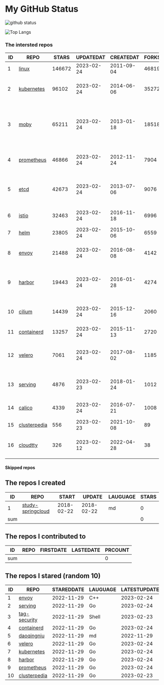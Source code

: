 # My GitHub Status

<img src="https://github-readme-stats-1.yihong0618.vercel.app/api?username=daoqingniu&show_icons=true&&&hide_title=true&count_private=true" alt="github status" />

![Top Langs](https://github-readme-stats-1.yihong0618.vercel.app/api/top-langs/?username=daoqingniu&layout=compact)

<!--START_SECTION:github_repos-->
### The intersted repos
| ID |                              REPO                               | STARS  | UPDATEDAT  | CREATEDAT  | FORKSCOUNT |                                              DESCRIPTIONS                                              |
|----|-----------------------------------------------------------------|--------|------------|------------|------------|--------------------------------------------------------------------------------------------------------|
|  1 | [linux](https://github.com/torvalds/linux)                      | 146672 | 2023-02-24 | 2011-09-04 |      46819 | Linux kernel source tree                                                                               |
|  2 | [kubernetes](https://github.com/kubernetes/kubernetes)          |  96102 | 2023-02-24 | 2014-06-06 |      35272 | Production-Grade Container Scheduling and Management                                                   |
|  3 | [moby](https://github.com/moby/moby)                            |  65211 | 2023-02-24 | 2013-01-18 |      18518 | Moby Project - a collaborative project for the container ecosystem to assemble container-based systems |
|  4 | [prometheus](https://github.com/prometheus/prometheus)          |  46866 | 2023-02-24 | 2012-11-24 |       7904 | The Prometheus monitoring system and time series database.                                             |
|  5 | [etcd](https://github.com/etcd-io/etcd)                         |  42673 | 2023-02-24 | 2013-07-06 |       9076 | Distributed reliable key-value store for the most critical data of a distributed system                |
|  6 | [istio](https://github.com/istio/istio)                         |  32463 | 2023-02-24 | 2016-11-18 |       6996 | Connect, secure, control, and observe services.                                                        |
|  7 | [helm](https://github.com/helm/helm)                            |  23805 | 2023-02-24 | 2015-10-06 |       6559 | The Kubernetes Package Manager                                                                         |
|  8 | [envoy](https://github.com/envoyproxy/envoy)                    |  21488 | 2023-02-24 | 2016-08-08 |       4142 | Cloud-native high-performance edge/middle/service proxy                                                |
|  9 | [harbor](https://github.com/goharbor/harbor)                    |  19443 | 2023-02-24 | 2016-01-28 |       4274 | An open source trusted cloud native registry project that stores, signs, and scans content.            |
| 10 | [cilium](https://github.com/cilium/cilium)                      |  14439 | 2023-02-24 | 2015-12-16 |       2060 | eBPF-based Networking, Security, and Observability                                                     |
| 11 | [containerd](https://github.com/containerd/containerd)          |  13257 | 2023-02-24 | 2015-11-13 |       2720 | An open and reliable container runtime                                                                 |
| 12 | [velero](https://github.com/vmware-tanzu/velero)                |   7061 | 2023-02-24 | 2017-08-02 |       1185 | Backup and migrate Kubernetes applications and their persistent volumes                                |
| 13 | [serving](https://github.com/knative/serving)                   |   4876 | 2023-02-23 | 2018-01-24 |       1012 | Kubernetes-based, scale-to-zero, request-driven compute                                                |
| 14 | [calico](https://github.com/projectcalico/calico)               |   4339 | 2023-02-24 | 2016-07-21 |       1008 | Cloud native networking and network security                                                           |
| 15 | [clusterpedia](https://github.com/clusterpedia-io/clusterpedia) |    556 | 2023-02-23 | 2021-10-08 |         89 | The Encyclopedia of Kubernetes clusters                                                                |
| 16 | [cloudtty](https://github.com/cloudtty/cloudtty)                |    326 | 2023-02-12 | 2022-04-28 |         38 | A Friendly Kubernetes CloudShell (Web Terminal) !                                                      |



#### Skipped repos
<!--END_SECTION:github_repos-->

<!--START_SECTION:my_github-->
## The repos I created
| ID  |                                 REPO                                 |   START    |   UPDATE   | LAUGUAGE | STARS |
|-----|----------------------------------------------------------------------|------------|------------|----------|-------|
|   1 | [study-springcloud](https://github.com/daoqingniu/study-springcloud) | 2018-02-22 | 2018-02-22 | md       |     0 |
| sum |                                                                      |            |            |          |     0 |

## The repos I contributed to
| ID  | REPO | FIRSTDATE | LASTEDATE | PRCOUNT |
|-----|------|-----------|-----------|---------|
| sum |      |           |           |       0 |

## The repos I stared (random 10)
| ID |                              REPO                               | STAREDDATE | LAUGUAGE | LATESTUPDATE |
|----|-----------------------------------------------------------------|------------|----------|--------------|
|  1 | [envoy](https://github.com/envoyproxy/envoy)                    | 2022-11-29 | C++      | 2023-02-24   |
|  2 | [serving](https://github.com/knative/serving)                   | 2022-11-29 | Go       | 2023-02-24   |
|  3 | [tag-security](https://github.com/cncf/tag-security)            | 2022-11-29 | Shell    | 2023-02-23   |
|  4 | [containerd](https://github.com/containerd/containerd)          | 2022-11-29 | Go       | 2023-02-24   |
|  5 | [daoqingniu](https://github.com/daoqingniu/daoqingniu)          | 2022-11-29 | md       | 2022-11-29   |
|  6 | [velero](https://github.com/vmware-tanzu/velero)                | 2022-11-29 | Go       | 2023-02-24   |
|  7 | [kubernetes](https://github.com/kubernetes/kubernetes)          | 2022-11-29 | Go       | 2023-02-24   |
|  8 | [harbor](https://github.com/goharbor/harbor)                    | 2022-11-29 | Go       | 2023-02-24   |
|  9 | [prometheus](https://github.com/prometheus/prometheus)          | 2022-11-29 | Go       | 2023-02-24   |
| 10 | [clusterpedia](https://github.com/clusterpedia-io/clusterpedia) | 2022-11-29 | Go       | 2023-02-23   |

<!--END_SECTION:my_github-->
